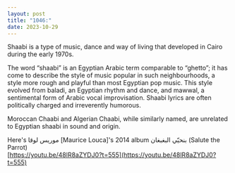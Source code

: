 ```yaml
---
layout: post
title: "1046:"
date: 2023-10-29
---
```


Shaabi is a type of music, dance and way of living that developed in Cairo during the early 1970s.

The word “shaabi” is an Egyptian Arabic term comparable to “ghetto”; it has come to describe the style of music popular in such neighbourhoods, a style more rough and playful than most Egyptian pop music. This style evolved from baladi, an Egyptian rhythm and dance, and mawwal, a sentimental form of Arabic vocal improvisation. Shaabi lyrics are often politically charged and irreverently humorous.

Moroccan Chaabi and Algerian Chaabi, while similarly named, are unrelated to Egyptian shaabi in sound and origin.

Here's موريس لوقا \[Maurice Louca\]'s 2014 album بنحيّي البغبغان (Salute the Parrot)  
[https://youtu.be/48lR8aZYDJ0?t=555](https://youtu.be/48lR8aZYDJ0?t=555)
